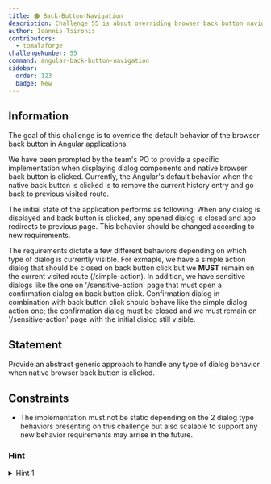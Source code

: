 ```yaml
---
title: 🟠 Back-Button-Navigation
description: Challenge 55 is about overriding browser back button navigation
author: Ioannis-Tsironis
contributors:
  - tomalaforge
challengeNumber: 55
command: angular-back-button-navigation
sidebar:
  order: 123
  badge: New
---
```


## Information

The goal of this challenge is to override the default behavior of the browser back button in Angular applications.

We have been prompted by the team's PO to provide a specific implementation when displaying dialog components and
native browser back button is clicked. Currently, the Angular's default behavior when the native back button is clicked is
to remove the current history entry and go back to previous visited route.

The initial state of the application performs as following:
When any dialog is displayed and back button is clicked, any opened dialog is closed and app redirects to previous page.
This behavior should be changed according to new requirements.

The requirements dictate a few different behaviors depending on which type of dialog is currently visible. For exmaple, we have a simple
action dialog that should be closed on back button click but we **MUST** remain on the current visited route (/simple-action).
In addition, we have sensitive dialogs like the one on '/sensitive-action' page that must open a confirmation dialog on back button click.
Confirmation dialog in combination with back button click should behave like the simple dialog action one; the confirmation dialog must be
closed and we must remain on '/sensitive-action' page with the initial dialog still visible.

## Statement

Provide an abstract generic approach to handle any type of dialog behavior when native browser back button is clicked.

## Constraints

- The implementation must not be static depending on the 2 dialog type behaviors presenting on this challenge but also scalable to support any
  new behavior requirements may arrise in the future.

### Hint

<details>
  <summary>Hint 1</summary>
  Use the CanDeactivate functional guard 
</details>
